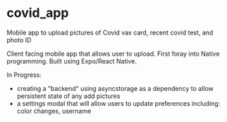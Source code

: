 # covid_app
Mobile app to upload pictures of Covid vax card, recent covid test, and photo ID


Client facing mobile app that allows user to upload. First foray into Native programming. Built using Expo/React Native.

In Progress: 
- creating a "backend" using asyncstorage as a dependency to allow persistent state of any add pictures
- a settings modal that will allow users to update preferences including: color changes, username
